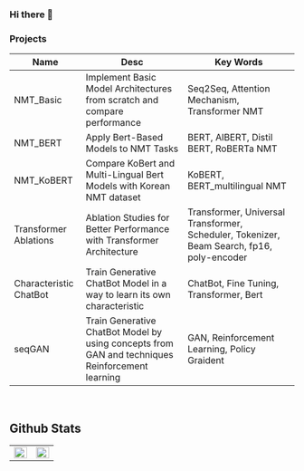### Hi there 👋

<!--
**moon23k/moon23k** is a ✨ _special_ ✨ repository because its `README.md` (this file) appears on your GitHub profile.

Here are some ideas to get you started:

- 🔭 I’m currently working on ...
- 🌱 I’m currently learning ...
- 👯 I’m looking to collaborate on ...
- 🤔 I’m looking for help with ...
- 💬 Ask me about ...
- 📫 How to reach me: ...
- 😄 Pronouns: ...
- ⚡ Fun fact: ...
-->







### Projects
| Name | Desc | Key Words |
|------|------|--------|
| NMT_Basic | Implement Basic Model Architectures from scratch and compare performance  | Seq2Seq, Attention Mechanism, Transformer NMT  |
| NMT_BERT | Apply Bert-Based Models to NMT Tasks | BERT, AlBERT, Distil BERT, RoBERTa NMT |
| NMT_KoBERT | Compare KoBert and Multi-Lingual Bert Models with Korean NMT dataset | KoBERT, BERT_multilingual NMT  |
| Transformer Ablations | Ablation Studies for Better Performance with Transformer Architecture | Transformer, Universal Transformer, Scheduler, Tokenizer, Beam Search, fp16, poly-encoder |
| Characteristic ChatBot | Train Generative ChatBot Model in a way to learn its own characteristic | ChatBot, Fine Tuning, Transformer, Bert |
| seqGAN | Train Generative ChatBot Model by using concepts from GAN and techniques Reinforcement learning | GAN, Reinforcement Learning, Policy Graident |


<br>

## Github Stats  
<table><tr><td valign="top" width="50%">

<img src="https://github-readme-stats.vercel.app/api?username=moon23k&show_icons=true&count_private=true&hide_border=true" align="left" style="width: 100%" />

</td><td valign="top" width="50%">
  
<img src="https://github-readme-stats.vercel.app/api/top-langs/?username=moon23k&hide_border=true&layout=compact" align="left" style="width: 100%" />

</td></tr></table>  
